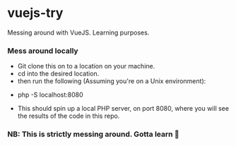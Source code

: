 # vuejs-try
Messing around with VueJS. Learning purposes.

### Mess around locally
- Git clone this on to a location on your machine.
- cd into the desired location.
- then run the following (Assuming you're on a Unix environment):
* php -S localhost:8080
- This should spin up a local PHP server, on port 8080, where you will see the results of the code in this repo.

### NB: This is strictly messing around. Gotta learn 🙈
